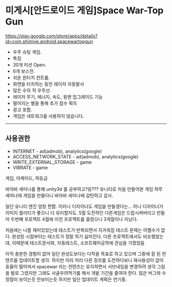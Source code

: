 # 미게시[안드로이드 게임]Space War-Top Gun

<!--
description = 정리자료
tag = android, game, project, space war, top gun
-->

https://play.google.com/store/apps/details?id=com.shimjye.android.spacewartopgun

- 우주 슈팅 게임.
- 특징
- 30개 미션 Open.
- 6개 보스전.
- 쉬운 원터치 컨트롤.
- 화면을 터치하는 동안 레이저 자동발사
- 많은 수의 적 우주선.
- 레이저 무기, 에너지, 속도, 윙맨 업그레이드 기능
- 떨어지는 별을 통해 추가 점수 획득
- 광고 포함.
- 게임은 네트워크를 사용하지 않습니다.

------
## 사용권한
- INTERNET - ad(admob), analytics(google)
- ACCESS_NETWORK_STATE - ad(admob), analytics(google)
- WRITE_EXTERNAL_STORAGE - game
- VIBRATE - game

게임, 아케이드, 하등급

바야바 세미나를 통해 unity3d 를 공부하고?응???
유니티로 처음 만들어본 게임
하루 세미나에 게임을 만들다니 바야바 세미나에 감탄하고 감사.

일단 유니티 엔진 엄청 편함. 이러니 디자이너도 게임을 만들겠다는...
아니 디자이너가 이미지 퀄리티가 좋으니 더 유리할지도.
5월 도전하던 다른게임은 드랍시켜버리고 만들어 두번째 프로젝트
4월에 이전 프로젝트를 올렸으니 3개월이나 지났다.

처음에는 나름 재미있었는데 테스트가 반복되면서 지겨워짐
테스트 문제는 어쩔수가 없다.
완성된 시점부터는 테스트가 정말 하기 싫어진다.
다른 프로젝트에서도 비슷했었는데, 이때문에 테스트문서화, 자동테스트, 소프트웨어공학에 관심을 가졌었음

아직 충분한 경험이 없어 일단 완성도보다는 다작을 목표로 하고 있으며
그중에 잘 된 컨텐츠를 업데이트할 생각.
하지만 이리 저리 다른 장르를 도전하다보니 재사용성이 없어 효율이 떨어져서
spacewar 라는 컨텐츠는 유지하면서 서브네임을 변경하려 생각
그림을 발로 그렸지만 그래도 사골우려먹기를 해서 개발 기간을 줄여야 한다.
많은 버그와 수정점이 보이는듯 안보이는듯 하지만 일단 업데이트 계획은 연기중.
